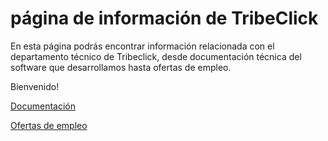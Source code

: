 

# página de información de TribeClick 

En esta página podrás encontrar información relacionada con el departamento técnico de Tribeclick, desde documentación técnica del software que desarrollamos hasta ofertas de empleo. 

Bienvenido!

[Documentación](/documentation_es)

[Ofertas de empleo](/jobs_es)

